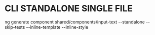 # CLI STANDALONE SINGLE FILE

ng generate component shared/components/input-text --standalone --skip-tests --inline-template --inline-style
